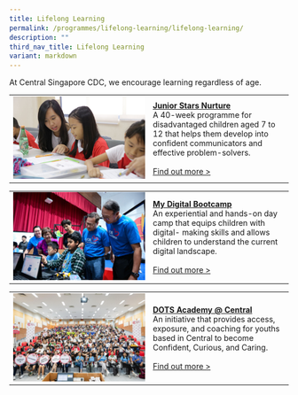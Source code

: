 ```yaml
---
title: Lifelong Learning
permalink: /programmes/lifelong-learning/lifelong-learning/
description: ""
third_nav_title: Lifelong Learning
variant: markdown
---
```

At Central Singapore CDC, we encourage learning regardless of age.

<table border="0" width="100%">
	<tbody><tr>
		<td width="50%">
			<img src="/images/Programmes/a38z1106_opz5f62c838795f41f09f9d91389022b306.jpg">
		</td>
		<td width="50%">
			<a href="/programmes/lifelong-learning/nurture"><b>Junior Stars Nurture</b></a><br>
A 40-week programme for disadvantaged children aged 7 to 12 that helps them develop into confident communicators and effective problem-solvers.
			<br><br><a href="/programmes/lifelong-learning/nurture">Find out more &gt;</a>
		</td>
	</tr>
</tbody></table>


<table border="0" width="100%">
	<tbody><tr>
		<td width="50%">
			<img src="/images/Programmes/mydigitalbootcamp.jpg">
		</td>
		<td width="50%">
			<a href="/programmes/lifelong-learning/mydigitalbootcamp/"><b>My Digital Bootcamp</b></a><br>
An experiential and hands-on day camp that equips children with digital- making skills and allows children to understand the current digital landscape.
			<br><br><a href="/programmes/lifelong-learning/mydigitalbootcamp/">Find out more &gt;</a>
		</td>
	</tr>
</tbody></table>

<table border="0" width="100%">
	<tbody><tr>
		<td width="50%">
			<img src="/images/DOTS_Academy___Central.jpg"> 
		</td>
		<td width="50%">
			<a href="/programmes/lifelong-learning/dots-academy-central/"><b>DOTS Academy @ Central</b></a><br>
An initiative that provides access, exposure, and coaching for youths based in Central to become Confident, Curious, and Caring.
			<br><br><a href="/programmes/lifelong-learning/dots-academy-central/">Find out more &gt;</a>
		</td>
	</tr>
</tbody></table>